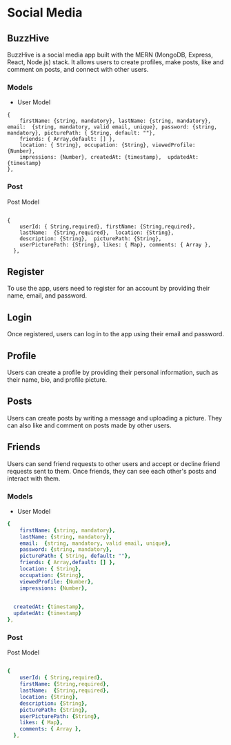 # Social Media 
## BuzzHive
BuzzHive is a social media app built with the MERN (MongoDB, Express, React, Node.js) stack. 
It allows users to create profiles, make posts, like and comment on posts, and connect with other users.


### Models
- User Model
```
{
    firstName: {string, mandatory}, lastName: {string, mandatory},   email:  {string, mandatory, valid email, unique}, password: {string, mandatory}, picturePath: { String, default: ""},
    friends: { Array,default: [] },
    location: { String}, occupation: {String}, viewedProfile: {Number},
    impressions: {Number}, createdAt: {timestamp},  updatedAt: {timestamp}
},
```
### Post 
Post Model
```

{
    userId: { String,required}, firstName: {String,required},
    lastName:  {String,required},  location: {String},
    description: {String},  picturePath: {String},
    userPicturePath: {String}, likes: { Map}, comments: { Array },
  },
```

## Register
To use the app, users need to register for an account by providing their name, email, and password.

## Login
Once registered, users can log in to the app using their email and password.

## Profile
Users can create a profile by providing their personal information, such as their name, bio, and profile picture.

## Posts
Users can create posts by writing a message and uploading a picture. They can also like and comment on posts made by other users.

## Friends
Users can send friend requests to other users and accept or decline friend requests sent to them. Once friends, they can see each other's posts and interact with them.

### Models
- User Model
```yaml
{
    firstName: {string, mandatory},
    lastName: {string, mandatory},
    email:  {string, mandatory, valid email, unique},
    password: {string, mandatory},
    picturePath: { String, default: ""},
    friends: { Array,default: [] },
    location: { String},
    occupation: {String},
    viewedProfile: {Number},
    impressions: {Number},
  

  createdAt: {timestamp},
  updatedAt: {timestamp}
},
```
### Post 
Post Model
```yaml

{
    userId: { String,required},
    firstName: {String,required},
    lastName:  {String,required},
    location: {String},
    description: {String},
    picturePath: {String},
    userPicturePath: {String},
    likes: { Map},
    comments: { Array },
  },
```
